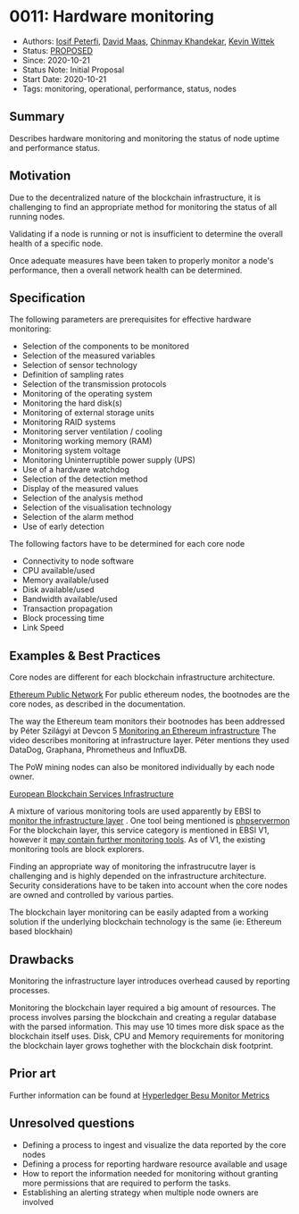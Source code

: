 # 0011: Hardware monitoring
 - Authors: [Iosif Peterfi](peterfi@mpdl.mpg.de), [David Maas](david_maas@hotmail.de), [Chinmay Khandekar](khandekar@internet-sicherheit.de), [Kevin Wittek](wittek@internet-sicherheit.de) 
- Status: [PROPOSED](/README.md#proposed)
- Since: 2020-10-21 
- Status Note: Initial Proposal  
- Start Date: 2020-10-21 
- Tags: monitoring, operational, performance, status, nodes

## Summary
Describes hardware monitoring and monitoring the status of node uptime and performance status.

## Motivation
Due to the decentralized nature of the blockchain infrastructure, it is challenging to find an appropriate method for monitoring the status of all running nodes. 

Validating if a node is running or not is insufficient to determine the overall health of a specific node. 

Once adequate measures have been taken to properly monitor a node's performance, then a overall network health can be determined.

## Specification
The following parameters are prerequisites for effective hardware monitoring:
* Selection of the components to be monitored
* Selection of the measured variables
* Selection of sensor technology
* Definition of sampling rates
* Selection of the transmission protocols
* Monitoring of the operating system
* Monitoring the hard disk(s)
* Monitoring of external storage units
* Monitoring RAID systems
* Monitoring server ventilation / cooling
* Monitoring working memory (RAM)
* Monitoring system voltage
* Monitoring Uninterruptible power supply (UPS)
* Use of a hardware watchdog
* Selection of the detection method
* Display of the measured values
* Selection of the analysis method
* Selection of the visualisation technology
* Selection of the alarm method
* Use of early detection 

The following factors have to be determined for each core node
* Connectivity to node software
* CPU available/used
* Memory available/used
* Disk available/used
* Bandwidth available/used
* Transaction propagation
* Block processing time
* Link Speed

## Examples & Best Practices

Core nodes are different for each blockchain infrastructure architecture.

[Ethereum Public Network](https://github.com/ethereum/go-ethereum)
For public ethereum nodes, the bootnodes are the core nodes, as described in the documentation.

The way the Ethereum team monitors their bootnodes has been addressed by Péter Szilágyi at Devcon 5 [Monitoring an Ethereum infrastructure](https://www.youtube.com/watch?v=2I_Cfr-OUp4)
The video describes monitoring at infrastructure layer. Péter mentions they used DataDog, Graphana, Phrometheus and InfluxDB.

The PoW mining nodes can also be monitored individually by each node owner.

[European Blockchain Services Infrastructure](https://ec.europa.eu/cefdigital/wiki/display/CEFDIGITAL/EBSI)

A mixture of various monitoring tools are used apparently by EBSI to [monitor the infrastructure layer](https://ec.europa.eu/cefdigital/wiki/display/CEFDIGITALEBSI/Monitoring+of+the+Infrastructure) . One tool being mentioned is [phpservermon](https://github.com/phpservermon/phpservermon)
For the blockchain layer, this service category is mentioned in EBSI V1, however it [may contain further monitoring tools](https://ec.europa.eu/cefdigital/wiki/display/CEFDIGITALEBSI/Blockchain+Monitoring). As of V1, the existing monitoring tools are block explorers.


Finding an appropriate way of monitoring the infrastrucutre layer is challenging and is highly depended on the infrastructure architecture. Security considerations have to be taken into account when the core nodes are owned and controlled by various parties.

The blockchain layer monitoring can be easily adapted from a working solution if the underlying blockchain technology is the same (ie: Ethereum based blockhain)

## Drawbacks

Monitoring the infrastructure layer introduces overhead caused by reporting processes.

Monitoring the blockchain layer required a big amount of resources. The process involves parsing the blockchain and creating a regular database with the parsed information. This may use 10 times more disk space as the blockchain itself uses. Disk, CPU and Memory requirements for monitoring the blockchain layer grows toghether with the blockchain disk footprint.

## Prior art

Further information can be found at [Hyperledger Besu Monitor Metrics](https://besu.hyperledger.org/en/stable/HowTo/Monitor/Metrics/)

## Unresolved questions

* Defining a process to ingest and visualize the data reported by the core nodes 
* Defining a process for reporting hardware resource available and usage
* How to report the information needed for monitoring without granting more permissions that are required to perform the tasks.
* Establishing an alerting strategy when multiple node owners are involved
